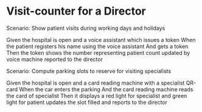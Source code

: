 # Visit-counter for a Director

Scenario: Show patient visits during working days and holidays

  Given the hospital is open and a voice assistant which issues a token
  When the patient registers his name using the voice assistant
  And gets a token
  Then the token shows the number representing patient count
  updated by voice machine reported to the director

Scenario: Compute parking slots to reserve for visiting specialists

  Given the hospital is open and a card reading machine with a specialist QR-card
  When the car enters the parking
  And the card reading machine reads the card of specialist
  Then it displays a red light for specialist and green light
  for patient updates the slot filled and reports to the director
